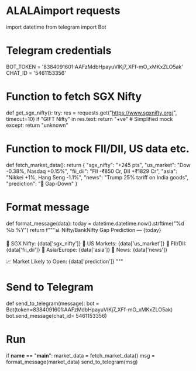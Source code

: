 # ALALAimport requests
import datetime
from telegram import Bot

# Telegram credentials
BOT_TOKEN = '8384091601:AAFzMdbHpayuVlKj7_XFf-mO_xMKxZLO5ak'
CHAT_ID = '5461153356'

# Function to fetch SGX Nifty
def get_sgx_nifty():
    try:
        res = requests.get("https://www.sgxnifty.org/", timeout=10)
        if "GIFT Nifty" in res.text:
            return "+ve"  # Simplified mock
    except:
        return "unknown"

# Function to mock FII/DII, US data etc.
def fetch_market_data():
    return {
        "sgx_nifty": "+245 pts",
        "us_market": "Dow -0.38%, Nasdaq +0.15%",
        "fii_dii": "FII -₹850 Cr, DII +₹1829 Cr",
        "asia": "Nikkei +1%, Hang Seng -1.1%",
        "news": "Trump 25% tariff on India goods",
        "prediction": "🔻 Gap-Down"
    }

# Format message
def format_message(data):
    today = datetime.datetime.now().strftime("%d %b %Y")
    return f"""📊 Nifty/BankNifty Gap Prediction — {today}

🔹 SGX Nifty: {data['sgx_nifty']}
🔹 US Markets: {data['us_market']}
🔹 FII/DII: {data['fii_dii']}
🔹 Asia/Europe: {data['asia']}
🔸 News: {data['news']}

📈 Market Likely to Open: {data['prediction']}
"""

# Send to Telegram
def send_to_telegram(message):
    bot = Bot(token=8384091601:AAFzMdbHpayuVlKj7_XFf-mO_xMKxZLO5ak)
    bot.send_message(chat_id= 5461153356)

# Run
if __name__ == "__main__":
    market_data = fetch_market_data()
    msg = format_message(market_data)
    send_to_telegram(msg)
